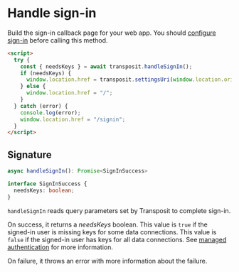 # Handle sign-in

Build the sign-in callback page for your web app. You should [configure sign-in](https://www.transposit.com/docs/building/js-sdk/) before calling this method.

```html
<script>
  try {
    const { needsKeys } = await transposit.handleSignIn();
    if (needsKeys) {
      window.location.href = transposit.settingsUri(window.location.origin);
    } else {
      window.location.href = "/";
    }
  } catch (error) {
    console.log(error);
    window.location.href = "/signin";
  }
</script>
```

## Signature

```typescript
async handleSignIn(): Promise<SignInSuccess>

interface SignInSuccess {
  needsKeys: boolean;
}
```

`handleSignIn` reads query parameters set by Transposit to complete sign-in.

On success, it returns a _needsKeys_ boolean. This value is `true` if the signed-in user is missing keys for some data connections. This value is `false` if the signed-in user has keys for all data connections. See [managed authentication](https://www.transposit.com/docs/building/managed-authentication/) for more information.

On failure, it throws an error with more information about the failure.